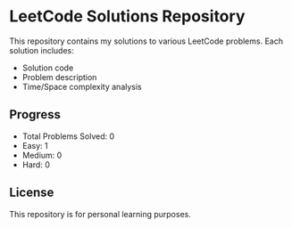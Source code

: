 # LeetCode Solutions Repository

This repository contains my solutions to various LeetCode problems. Each solution includes:
- Solution code
- Problem description
- Time/Space complexity analysis

## Progress
- Total Problems Solved: 0
- Easy: 1
- Medium: 0
- Hard: 0

## License
This repository is for personal learning purposes.
